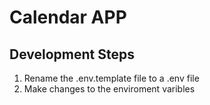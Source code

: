 # Calendar APP

## Development Steps

1. Rename the .env.template file to a .env file
2. Make changes to the enviroment varibles
